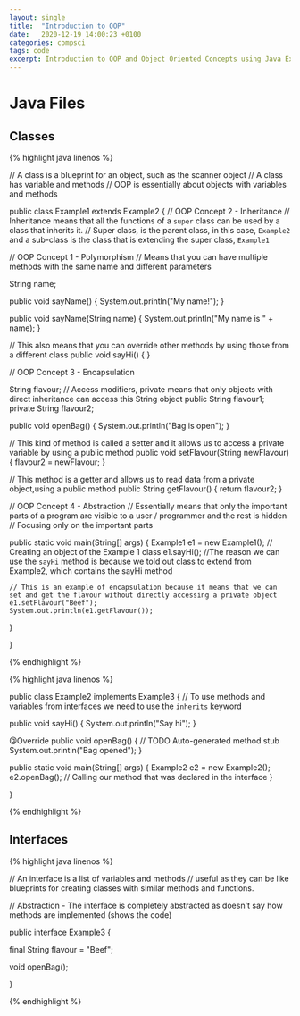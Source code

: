 ```yaml
---
layout: single
title:  "Introduction to OOP"
date:   2020-12-19 14:00:23 +0100
categories: compsci
tags: code
excerpt: Introduction to OOP and Object Oriented Concepts using Java Examples
---
```


# Java Files

## Classes

{% highlight java linenos %}

// A class is a blueprint for an object, such as the scanner object
// A class has variable and methods
// OOP is essentially about objects with variables and methods

public class Example1 extends Example2 {
  // OOP Concept 2 - Inheritance
  // Inheritance means that all the functions of a `super` class can be used by a class that inherits it.
  // Super class, is the parent class, in this case, `Example2` and a sub-class is the class that is extending the super class, `Example1`
  
  
  // OOP Concept 1 - Polymorphism
  // Means that you can have multiple methods with the same name and different parameters
  
  String name;
  
  public void sayName() {
    System.out.println("My name!");
  }
  
  public void sayName(String name) {
    System.out.println("My name is " + name);
  }
  
  // This also means that you can override other methods by using those from a different class
  public void sayHi() {
  }
  
  
  // OOP Concept 3 - Encapsulation 
  
  String flavour;
  // Access modifiers, private means that only objects with direct inheritance can access this String object
  public String flavour1; 
  private String flavour2;
  
  
  public void openBag() {
    System.out.println("Bag is open");
  }
  
  // This kind of method is called a setter and it allows us to access a private variable by using a public method 
  public void setFlavour(String newFlavour) { 
    flavour2 = newFlavour;
  }
  
  // This method is a getter and allows us to read data from a private object,using a public method
  public String getFlavour() {
    return flavour2;
  }
  
  
  // OOP Concept 4 - Abstraction
  // Essentially means that only the important parts of a program are visible to a user / programmer and the rest is hidden
  // Focusing only on the important parts
  
  
  public static void main(String[] args) {
    Example1 e1 = new Example1(); // Creating an object of the Example 1 class
    e1.sayHi(); //The reason we can use the `sayHi` method is because we told out class to extend from Example2, which contains the sayHi method
    
    
    // This is an example of encapsulation because it means that we can set and get the flavour without directly accessing a private object
    e1.setFlavour("Beef");
    System.out.println(e1.getFlavour());
  } 
  
}


{% endhighlight %}



{% highlight java linenos %}


public class Example2 implements Example3 {
  // To use methods and variables from interfaces we need to use the `inherits` keyword
  
  public void sayHi() {
    System.out.println("Say hi");
  }

  @Override
  public void openBag() {
    // TODO Auto-generated method stub
    System.out.println("Bag opened");
  }
  
  public static void main(String[] args) {
    Example2 e2 = new Example2();
    e2.openBag(); // Calling our method that was declared in the interface
  }
  
}


{% endhighlight %}


## Interfaces

{% highlight java linenos %}


// An interface is a list of variables and methods
// useful as they can be like blueprints for creating classes with similar methods and functions.

// Abstraction - The interface is completely abstracted as doesn't say how methods are implemented (shows the code)

public interface Example3 {
  
  final String flavour = "Beef";
  
  
  void openBag();
  
  
}


{% endhighlight %}